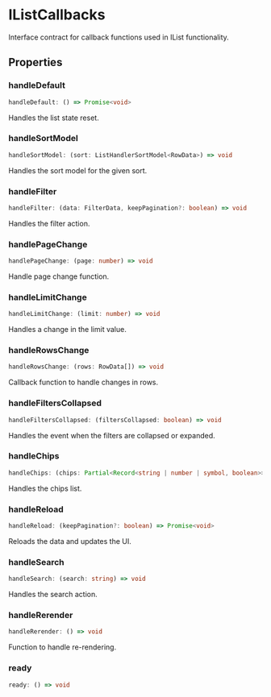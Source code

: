 # IListCallbacks

Interface contract for callback functions used in IList functionality.

## Properties

### handleDefault

```ts
handleDefault: () => Promise<void>
```

Handles the list state reset.

### handleSortModel

```ts
handleSortModel: (sort: ListHandlerSortModel<RowData>) => void
```

Handles the sort model for the given sort.

### handleFilter

```ts
handleFilter: (data: FilterData, keepPagination?: boolean) => void
```

Handles the filter action.

### handlePageChange

```ts
handlePageChange: (page: number) => void
```

Handle page change function.

### handleLimitChange

```ts
handleLimitChange: (limit: number) => void
```

Handles a change in the limit value.

### handleRowsChange

```ts
handleRowsChange: (rows: RowData[]) => void
```

Callback function to handle changes in rows.

### handleFiltersCollapsed

```ts
handleFiltersCollapsed: (filtersCollapsed: boolean) => void
```

Handles the event when the filters are collapsed or expanded.

### handleChips

```ts
handleChips: (chips: Partial<Record<string | number | symbol, boolean>>) => void
```

Handles the chips list.

### handleReload

```ts
handleReload: (keepPagination?: boolean) => Promise<void>
```

Reloads the data and updates the UI.

### handleSearch

```ts
handleSearch: (search: string) => void
```

Handles the search action.

### handleRerender

```ts
handleRerender: () => void
```

Function to handle re-rendering.

### ready

```ts
ready: () => void
```
